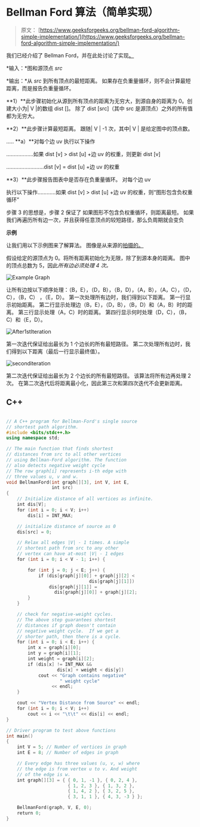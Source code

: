 # Bellman Ford 算法（简单实现）

> 原文： [https://www.geeksforgeeks.org/bellman-ford-algorithm-simple-implementation/](https://www.geeksforgeeks.org/bellman-ford-algorithm-simple-implementation/)

我们已经介绍了 Bellman Ford，并在此处讨论了实现[。](https://www.geeksforgeeks.org/bellman-ford-algorithm-dp-23/)

*输入：*图和源顶点 *src*

*输出：*从 *src* 到所有顶点的最短距离。 如果存在负重量循环，则不会计算最短距离，而是报告负重量循环。

**1）**此步骤初始化从源到所有顶点的距离为无穷大，到源自身的距离为 0。创建大小为| V |的数组 dist []。 除了 dist [src]（其中 src 是源顶点）之外的所有值都为无穷大。

**2）**此步骤计算最短距离。 跟随| V | -1 次，其中| V | 是给定图中的顶点数。

….. **a）**对每个边 uv 执行以下操作

………………如果 dist [v] > dist [u] +边 uv 的权重，则更新 dist [v]

…………………….dist [v] = dist [u] +边 uv 的权重

**3）**此步骤报告图表中是否存在负重量循环。 对每个边 uv

执行以下操作…………如果 dist [v] > dist [u] +边 uv 的权重，则“图形包含负权重循环”

步骤 3 的思想是，步骤 2 保证了 如果图形不包含负权重循环，则距离最短。 如果我们再遍历所有边一次，并且获得任意顶点的较短路径，那么负周期就会变负

**示例**

让我们用以下示例图来了解算法。 图像是从来源的[拍摄的。](http://www.cs.arizona.edu/classes/cs445/spring07/ShortestPath2.prn.pdf)

假设给定的源顶点为 0。将所有距离初始化为无限，除了到源本身的距离。 图中的顶点总数为 5，因此*所有边必须处理 4 次。*

![Example Graph](img/566868a605baa6b2dadb4d9184a7c629.png "bellman2")

让所有边按以下顺序处理：（B，E），（D，B），（B，D），（A，B），（A，C），（D，C），（B，C） ，（E，D）。 第一次处理所有边时，我们得到以下距离。 第一行显示初始距离。 第二行显示处理边（B，E），（D，B），（B，D）和（A，B）时的距离。 第三行显示处理（A，C）时的距离。 第四行显示何时处理（D，C），（B，C）和（E，D）。

![](img/27e4581ddb941b8bdb551d8ffb84321e.png "After1stIteration")

第一次迭代保证给出最长为 1 个边长的所有最短路径。 第二次处理所有边时，我们得到以下距离（最后一行显示最终值）。

![](img/c5fc23a47dc1ccc7a2de578ec1d30ee5.png "seconditeration")

第二次迭代保证给出最长为 2 个边长的所有最短路径。 该算法将所有边再处理 2 次。 在第二次迭代后将距离最小化，因此第三次和第四次迭代不会更新距离。

## C++

```cpp

// A C++ program for Bellman-Ford's single source 
// shortest path algorithm. 
#include <bits/stdc++.h> 
using namespace std; 

// The main function that finds shortest 
// distances from src to all other vertices 
// using Bellman-Ford algorithm. The function 
// also detects negative weight cycle 
// The row graph[i] represents i-th edge with 
// three values u, v and w. 
void BellmanFord(int graph[][3], int V, int E, 
                 int src) 
{ 
    // Initialize distance of all vertices as infinite. 
    int dis[V]; 
    for (int i = 0; i < V; i++) 
        dis[i] = INT_MAX; 

    // initialize distance of source as 0 
    dis[src] = 0; 

    // Relax all edges |V| - 1 times. A simple 
    // shortest path from src to any other 
    // vertex can have at-most |V| - 1 edges 
    for (int i = 0; i < V - 1; i++) { 

        for (int j = 0; j < E; j++) { 
            if (dis[graph[j][0]] + graph[j][2] < 
                               dis[graph[j][1]]) 
                dis[graph[j][1]] =  
                  dis[graph[j][0]] + graph[j][2]; 
        } 
    } 

    // check for negative-weight cycles. 
    // The above step guarantees shortest 
    // distances if graph doesn't contain 
    // negative weight cycle.  If we get a 
    // shorter path, then there is a cycle. 
    for (int i = 0; i < E; i++) { 
        int x = graph[i][0]; 
        int y = graph[i][1]; 
        int weight = graph[i][2]; 
        if (dis[x] != INT_MAX && 
                   dis[x] + weight < dis[y]) 
            cout << "Graph contains negative"
                    " weight cycle"
                 << endl; 
    } 

    cout << "Vertex Distance from Source" << endl; 
    for (int i = 0; i < V; i++) 
        cout << i << "\t\t" << dis[i] << endl; 
} 

// Driver program to test above functions 
int main() 
{ 
    int V = 5; // Number of vertices in graph 
    int E = 8; // Number of edges in graph 

    // Every edge has three values (u, v, w) where 
    // the edge is from vertex u to v. And weight 
    // of the edge is w. 
    int graph[][3] = { { 0, 1, -1 }, { 0, 2, 4 }, 
                       { 1, 2, 3 }, { 1, 3, 2 },  
                       { 1, 4, 2 }, { 3, 2, 5 },  
                       { 3, 1, 1 }, { 4, 3, -3 } }; 

    BellmanFord(graph, V, E, 0); 
    return 0; 
} 

```